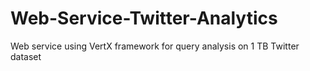 # Web-Service-Twitter-Analytics
Web service using VertX framework for query analysis on 1 TB Twitter dataset
